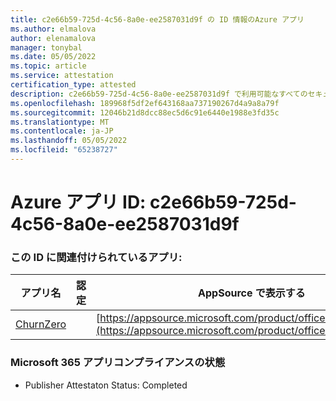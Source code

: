 ```yaml
---
title: c2e66b59-725d-4c56-8a0e-ee2587031d9f の ID 情報のAzure アプリ
ms.author: elmalova
author: elenamalova
manager: tonybal
ms.date: 05/05/2022
ms.topic: article
ms.service: attestation
certification_type: attested
description: c2e66b59-725d-4c56-8a0e-ee2587031d9f で利用可能なすべてのセキュリティとコンプライアンス情報。
ms.openlocfilehash: 189968f5df2ef643168aa737190267d4a9a8a79f
ms.sourcegitcommit: 12046b21d8dcc88ec5d6c91e6440e1988e3fd35c
ms.translationtype: MT
ms.contentlocale: ja-JP
ms.lasthandoff: 05/05/2022
ms.locfileid: "65238727"
---
```

# <a name="azure-app-id-c2e66b59-725d-4c56-8a0e-ee2587031d9f"></a>Azure アプリ ID: c2e66b59-725d-4c56-8a0e-ee2587031d9f


### <a name="apps-associated-with-this-id"></a>この ID に関連付けられているアプリ:
| **アプリ名** | **認定** | **AppSource で表示する** |
|--------------|---------------|-----------------------|
| [ChurnZero](../forward/WA200002581.md) |  | [https://appsource.microsoft.com/product/office/WA200002581](https://appsource.microsoft.com/product/office/WA200002581) |

### <a name="microsoft-365-app-compliance-status"></a>Microsoft 365 アプリコンプライアンスの状態
- Publisher Attestaton Status: Completed
